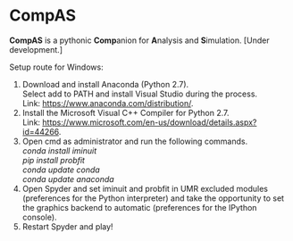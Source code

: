 # CompAS

**CompAS** is a pythonic **Comp**anion for **A**nalysis and **S**imulation. [Under development.]

Setup route for Windows:

 1. Download and install Anaconda (Python 2.7).\
Select add to PATH and install Visual Studio during the process.\
Link: https://www.anaconda.com/distribution/.
 2. Install the Microsoft Visual C++ Compiler for Python 2.7.\
Link: https://www.microsoft.com/en-us/download/details.aspx?id=44266.
 3. Open cmd as administrator and run the following commands.\
*conda install iminuit\
pip install probfit\
conda update conda\
conda update anaconda*
 4. Open Spyder and set iminuit and probfit in UMR excluded modules (preferences for the Python interpreter) and take the opportunity to set the graphics backend to automatic (preferences for the IPython console).
 5. Restart Spyder and play!

